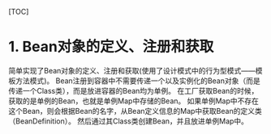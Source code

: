 [TOC]

# 1. Bean对象的定义、注册和获取

简单实现了Bean对象的定义、注册和获取(使用了设计模式中的行为型模式——模板方法模式)。
Bean注册到容器中不需要传递一个以及实例化的Bean对象（而是传递一个Class类），而是放进容器的Bean均为单例。
在工厂获取Bean的时候，获取的是单例的Bean，也就是单例Map中存储的Bean。
如果单例Map中不存在这个Bean，则会根据Bean的名字，从Bean定义信息的Map中获取Bean的定义类（BeanDefinition）。
然后通过其Class类创建Bean，并且放进单例Map中。